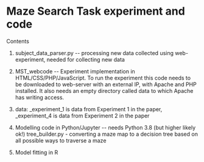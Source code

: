 # Maze Search Task experiment and code

Contents

1. subject_data_parser.py -- processing new data collected using web-experiment, needed for collecting new data
   
2. MST_webcode  -- Experiment implementation in HTML/CSS/PHP/JavaScript. To run the experiment this code needs to be downloaded to web-server with an external IP, with Apache and PHP installed. It also needs an empty directory called data to which Apache has writing access.

3. data: _experiment_1 is data from Experiment 1 in the paper, _experiment_4 is data from Experiment 2 in the paper

4. Modelling code in Python/Jupyter -- needs Python 3.8 (but higher likely ok!)
   tree_builder.py - converting a maze map to a decision tree based on all possible ways to traverse a maze
   

6. Model fitting in R




